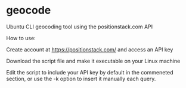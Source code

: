 # geocode
Ubuntu CLI geocoding tool using the positionstack.com API

How to use:

Create account at https://positionstack.com/ and access an API key

Download the script file and make it executable on your Linux machine

Edit the script to include your API key by default in the commeneted section, or use the -k option to insert it manually each query.
